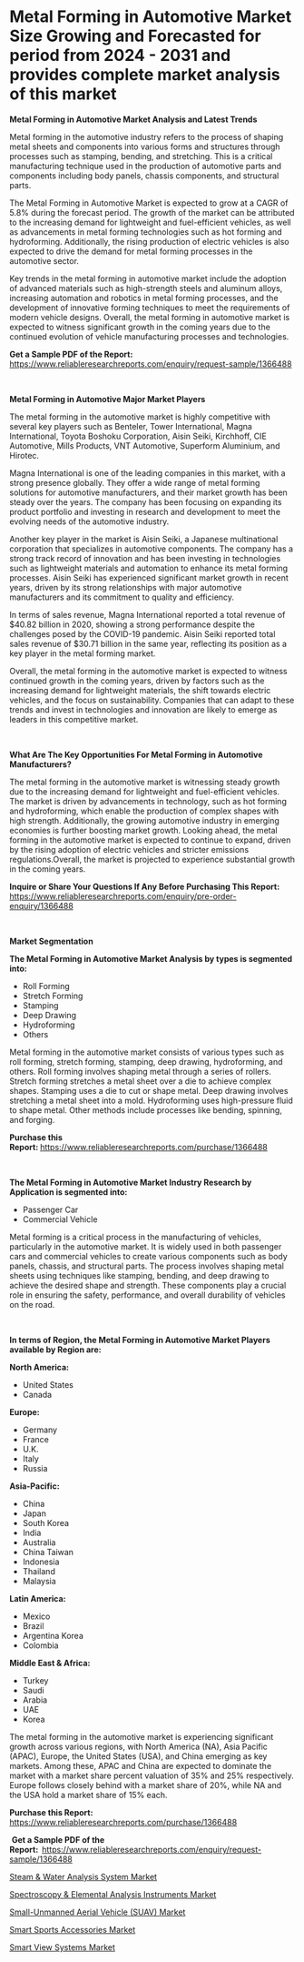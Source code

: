 <p><h1>Metal Forming in Automotive Market Size Growing and Forecasted for period from 2024 - 2031 and provides complete market analysis of this market</h1></p><p><strong>Metal Forming in Automotive Market Analysis and Latest Trends</strong></p>
<p><p>Metal forming in the automotive industry refers to the process of shaping metal sheets and components into various forms and structures through processes such as stamping, bending, and stretching. This is a critical manufacturing technique used in the production of automotive parts and components including body panels, chassis components, and structural parts.</p><p>The Metal Forming in Automotive Market is expected to grow at a CAGR of 5.8% during the forecast period. The growth of the market can be attributed to the increasing demand for lightweight and fuel-efficient vehicles, as well as advancements in metal forming technologies such as hot forming and hydroforming. Additionally, the rising production of electric vehicles is also expected to drive the demand for metal forming processes in the automotive sector.</p><p>Key trends in the metal forming in automotive market include the adoption of advanced materials such as high-strength steels and aluminum alloys, increasing automation and robotics in metal forming processes, and the development of innovative forming techniques to meet the requirements of modern vehicle designs. Overall, the metal forming in automotive market is expected to witness significant growth in the coming years due to the continued evolution of vehicle manufacturing processes and technologies.</p></p>
<p><strong>Get a Sample PDF of the Report:&nbsp;</strong> <a href="https://www.reliableresearchreports.com/enquiry/request-sample/1366488">https://www.reliableresearchreports.com/enquiry/request-sample/1366488</a></p>
<p>&nbsp;</p>
<p><strong>Metal Forming in Automotive Major Market Players</strong></p>
<p><p>The metal forming in the automotive market is highly competitive with several key players such as Benteler, Tower International, Magna International, Toyota Boshoku Corporation, Aisin Seiki, Kirchhoff, CIE Automotive, Mills Products, VNT Automotive, Superform Aluminium, and Hirotec. </p><p>Magna International is one of the leading companies in this market, with a strong presence globally. They offer a wide range of metal forming solutions for automotive manufacturers, and their market growth has been steady over the years. The company has been focusing on expanding its product portfolio and investing in research and development to meet the evolving needs of the automotive industry.</p><p>Another key player in the market is Aisin Seiki, a Japanese multinational corporation that specializes in automotive components. The company has a strong track record of innovation and has been investing in technologies such as lightweight materials and automation to enhance its metal forming processes. Aisin Seiki has experienced significant market growth in recent years, driven by its strong relationships with major automotive manufacturers and its commitment to quality and efficiency.</p><p>In terms of sales revenue, Magna International reported a total revenue of $40.82 billion in 2020, showing a strong performance despite the challenges posed by the COVID-19 pandemic. Aisin Seiki reported total sales revenue of $30.71 billion in the same year, reflecting its position as a key player in the metal forming market.</p><p>Overall, the metal forming in the automotive market is expected to witness continued growth in the coming years, driven by factors such as the increasing demand for lightweight materials, the shift towards electric vehicles, and the focus on sustainability. Companies that can adapt to these trends and invest in technologies and innovation are likely to emerge as leaders in this competitive market.</p></p>
<p>&nbsp;</p>
<p><strong>What Are The Key Opportunities For Metal Forming in Automotive Manufacturers?</strong></p>
<p><p>The metal forming in the automotive market is witnessing steady growth due to the increasing demand for lightweight and fuel-efficient vehicles. The market is driven by advancements in technology, such as hot forming and hydroforming, which enable the production of complex shapes with high strength. Additionally, the growing automotive industry in emerging economies is further boosting market growth. Looking ahead, the metal forming in the automotive market is expected to continue to expand, driven by the rising adoption of electric vehicles and stricter emissions regulations.Overall, the market is projected to experience substantial growth in the coming years.</p></p>
<p><strong>Inquire or Share Your Questions If Any Before Purchasing This Report:</strong> <a href="https://www.reliableresearchreports.com/enquiry/pre-order-enquiry/1366488">https://www.reliableresearchreports.com/enquiry/pre-order-enquiry/1366488</a></p>
<p>&nbsp;</p>
<p><strong>Market Segmentation</strong></p>
<p><strong>The Metal Forming in Automotive Market Analysis by types is segmented into:</strong></p>
<p><ul><li>Roll Forming</li><li>Stretch Forming</li><li>Stamping</li><li>Deep Drawing</li><li>Hydroforming</li><li>Others</li></ul></p>
<p><p>Metal forming in the automotive market consists of various types such as roll forming, stretch forming, stamping, deep drawing, hydroforming, and others. Roll forming involves shaping metal through a series of rollers. Stretch forming stretches a metal sheet over a die to achieve complex shapes. Stamping uses a die to cut or shape metal. Deep drawing involves stretching a metal sheet into a mold. Hydroforming uses high-pressure fluid to shape metal. Other methods include processes like bending, spinning, and forging.</p></p>
<p><strong>Purchase this Report:&nbsp;</strong><a href="https://www.reliableresearchreports.com/purchase/1366488">https://www.reliableresearchreports.com/purchase/1366488</a></p>
<p>&nbsp;</p>
<p><strong>The Metal Forming in Automotive Market Industry Research by Application is segmented into:</strong></p>
<p><ul><li>Passenger Car</li><li>Commercial Vehicle</li></ul></p>
<p><p>Metal forming is a critical process in the manufacturing of vehicles, particularly in the automotive market. It is widely used in both passenger cars and commercial vehicles to create various components such as body panels, chassis, and structural parts. The process involves shaping metal sheets using techniques like stamping, bending, and deep drawing to achieve the desired shape and strength. These components play a crucial role in ensuring the safety, performance, and overall durability of vehicles on the road.</p></p>
<p>&nbsp;</p>
<p><strong>In terms of Region, the Metal Forming in Automotive Market Players available by Region are:</strong></p>
<p>
    <p> <strong> North America: </strong>
        <ul>
            <li>United States</li>
            <li>Canada</li>
        </ul>
        </p> 
    <p> <strong> Europe: </strong>
        <ul>
            <li>Germany</li>
            <li>France</li>
            <li>U.K.</li>
            <li>Italy</li>
            <li>Russia</li>
        </ul>
        </p> 
    <p> <strong> Asia-Pacific: </strong>
        <ul>
            <li>China</li>
            <li>Japan</li>
            <li>South Korea</li>
            <li>India</li>
            <li>Australia</li>
            <li>China Taiwan</li>
            <li>Indonesia</li>
            <li>Thailand</li>
            <li>Malaysia</li>
        </ul>
        </p> 
    <p> <strong> Latin America: </strong>
        <ul>
            <li>Mexico</li>
            <li>Brazil</li>
            <li>Argentina Korea</li>
            <li>Colombia</li>
        </ul>
        </p> 
    <p> <strong> Middle East & Africa: </strong>
        <ul>
            <li>Turkey</li>
            <li>Saudi</li>
            <li>Arabia</li>
            <li>UAE</li>
            <li>Korea</li>
        </ul>
    </p>
    </p>
<p><p>The metal forming in the automotive market is experiencing significant growth across various regions, with North America (NA), Asia Pacific (APAC), Europe, the United States (USA), and China emerging as key markets. Among these, APAC and China are expected to dominate the market with a market share percent valuation of 35% and 25% respectively. Europe follows closely behind with a market share of 20%, while NA and the USA hold a market share of 15% each.</p></p>
<p><strong>Purchase this Report: </strong><a href="https://www.reliableresearchreports.com/purchase/1366488">https://www.reliableresearchreports.com/purchase/1366488</a></p>
<p>&nbsp;<strong>Get a Sample PDF of the Report:&nbsp;&nbsp;</strong><a href="https://www.reliableresearchreports.com/enquiry/request-sample/1366488">https://www.reliableresearchreports.com/enquiry/request-sample/1366488</a></p>
<p><strong></strong></p>
<p><p><a href="https://medium.com/@joshuajackson1010/decoding-steam-amp-water-analysis-system-market-metrics-market-share-trends-and-growth-8aeadcbd91c1">Steam & Water Analysis System Market</a></p><p><a href="https://medium.com/@joshuajackson1010/spectroscopy-amp-elemental-analysis-instruments-market-exploring-market-share-market-trends-fc9156a6a7ab">Spectroscopy & Elemental Analysis Instruments Market</a></p><p><a href="https://medium.com/@joshuajackson1010/small-unmanned-aerial-vehicle-suav-market-insight-market-trends-growth-forecasted-from-2024-to-297039ae2bfd">Small-Unmanned Aerial Vehicle (SUAV) Market</a></p><p><a href="https://medium.com/@joshuajackson1010/smart-sports-accessories-market-trends-forecast-and-competitive-analysis-to-2031-447ee641544f">Smart Sports Accessories Market</a></p><p><a href="https://medium.com/@joshuajackson1010/smart-view-systems-market-trends-forecast-and-competitive-analysis-to-2031-d301ee6e08d0">Smart View Systems Market</a></p></p>